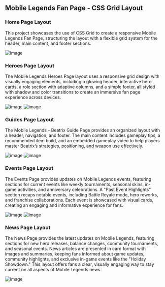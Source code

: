 ## Mobile Legends Fan Page - CSS Grid Layout

### Home Page Layout
This project showcases the use of CSS Grid to create a responsive Mobile Legends Fan Page, structuring the layout with a flexible grid system for the header, main content, and footer sections.


![image](https://github.com/user-attachments/assets/be3d4458-922e-4e11-aa3b-70ed8c0e929f)

### Heroes Page Layout
The Mobile Legends Heroes Page layout uses a responsive grid design with visually engaging elements, including a glowing header, interactive hero cards, a role section with adaptive columns, and a simple footer, all styled with shadow and color transitions to create an immersive fan page experience across devices.


![image](https://github.com/user-attachments/assets/de6cb8ce-1f34-42d4-81e8-9e242cf285dd)
![image](https://github.com/user-attachments/assets/ac5a2026-836c-4a59-9f1b-5cbb2b27459c)


### Guides Page Layout

The Mobile Legends - Beatrix Guide Page provides an organized layout with a header, navigation, and footer. The main content includes gameplay tips, a recommended item build, and an embedded gameplay video to help players master Beatrix’s strategies, positioning, and weapon use effectively.

![image](https://github.com/user-attachments/assets/b244c49a-aceb-4064-82ef-acd8e5f719f3)
![image](https://github.com/user-attachments/assets/e9d13816-f6e8-40d9-8bc3-9164629cdcfd)

### Events Page Layout

The Events Page provides updates on Mobile Legends events, featuring sections for current events like weekly tournaments, seasonal skins, in-game activities, and anniversary celebrations. A "Past Event Highlights" section recaps notable events, including Battle Royale mode, hero reworks, and franchise collaborations. Each event is showcased with visual cards, creating an engaging and informative experience for fans.


![image](https://github.com/user-attachments/assets/c136f070-8d98-4ce0-b6d7-b7cf72faeab7)
![image](https://github.com/user-attachments/assets/d8ced861-c6fc-45da-ad76-c51784c46369)

### News Page Layout

The News Page provides the latest updates on Mobile Legends, featuring sections for new hero releases, balance changes, community tournaments, and seasonal events. News articles are presented in card format with images and summaries, keeping fans informed about game updates, community highlights, and exclusive in-game events like the "Holiday Showdown." This layout offers fans a clear, visually engaging way to stay current on all aspects of Mobile Legends news.

![image](https://github.com/user-attachments/assets/9294d7e6-e961-46d3-ac87-c1d840dc6543)





